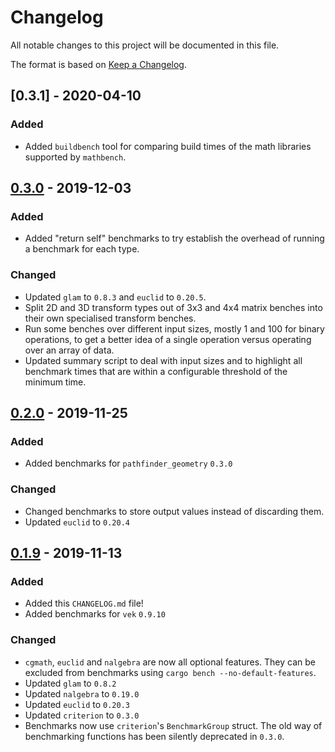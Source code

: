 # Changelog
All notable changes to this project will be documented in this file.

The format is based on [Keep a Changelog].

## [0.3.1] - 2020-04-10
### Added
* Added `buildbench` tool for comparing build times of the math libraries
  supported by `mathbench`.

## [0.3.0] - 2019-12-03
### Added
* Added "return self" benchmarks to try establish the overhead of running a
  benchmark for each type.

### Changed
* Updated `glam` to `0.8.3` and `euclid` to `0.20.5`.
* Split 2D and 3D transform types out of 3x3 and 4x4 matrix benches into their
  own specialised transform benches.
* Run some benches over different input sizes, mostly 1 and 100 for binary
  operations, to get a better idea of a single operation versus operating over
  an array of data.
* Updated summary script to deal with input sizes and to highlight all benchmark
  times that are within a configurable threshold of the minimum time.

## [0.2.0] - 2019-11-25
### Added
* Added benchmarks for `pathfinder_geometry` `0.3.0`

### Changed
* Changed benchmarks to store output values instead of discarding them.
* Updated `euclid` to `0.20.4`

## [0.1.9] - 2019-11-13
### Added
* Added this `CHANGELOG.md` file!
* Added benchmarks for `vek` `0.9.10`

### Changed
* `cgmath`, `euclid` and `nalgebra` are now all optional features. They can be
  excluded from benchmarks using `cargo bench --no-default-features`.
* Updated `glam` to `0.8.2`
* Updated `nalgebra` to `0.19.0`
* Updated `euclid` to `0.20.3`
* Updated `criterion` to `0.3.0`
* Benchmarks now use `criterion`'s `BenchmarkGroup` struct. The old way of
  benchmarking functions has been silently deprecated in `0.3.0`.

[Keep a Changelog]: https://keepachangelog.com/
[Unreleased]: https://github.com/bitshifter/mathbench-rs/compare/0.3.0...HEAD
[0.3.0]: https://github.com/bitshifter/mathbench-rs/compare/0.2.0...0.3.0
[0.2.0]: https://github.com/bitshifter/mathbench-rs/compare/0.1.9...0.2.0
[0.1.9]: https://github.com/bitshifter/mathbench-rs/compare/0.1.8...0.1.9

